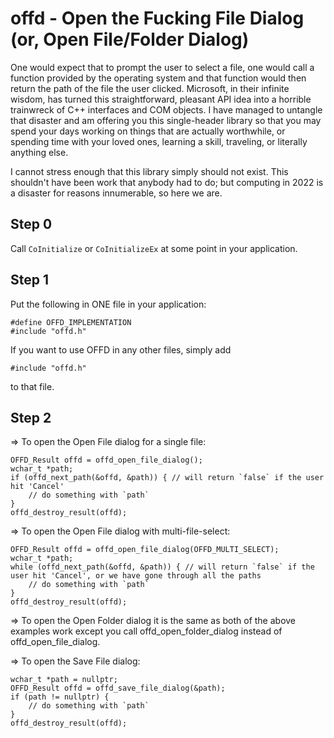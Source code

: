# offd - Open the Fucking File Dialog (or, Open File/Folder Dialog)

One would expect that to prompt the user to select a file, one would call a function provided by the operating system and that function would then return the path of the file the user clicked. Microsoft, in their infinite wisdom, has turned this straightforward, pleasant API idea into a horrible trainwreck of C++ interfaces and COM objects. I have managed to untangle that disaster and am offering you this single-header library so that you may spend your days working on things that are actually worthwhile, or spending time with your loved ones, learning a skill, traveling, or literally anything else.

I cannot stress enough that this library simply should not exist. This shouldn't have been work that anybody had to do; but computing in 2022 is a disaster for reasons innumerable, so here we are.

## Step 0

Call `CoInitialize` or `CoInitializeEx` at some point in your application.

## Step 1

Put the following in ONE file in your application:
```
#define OFFD_IMPLEMENTATION
#include "offd.h"
```

If you want to use OFFD in any other files, simply add
```
#include "offd.h"
```
to that file.

## Step 2

=> To open the Open File dialog for a single file:

```
OFFD_Result offd = offd_open_file_dialog();
wchar_t *path;
if (offd_next_path(&offd, &path)) { // will return `false` if the user hit 'Cancel'
    // do something with `path`
}
offd_destroy_result(offd);
```

=> To open the Open File dialog with multi-file-select:

```
OFFD_Result offd = offd_open_file_dialog(OFFD_MULTI_SELECT);
wchar_t *path;
while (offd_next_path(&offd, &path)) { // will return `false` if the user hit 'Cancel', or we have gone through all the paths
    // do something with `path`
}
offd_destroy_result(offd);
```

=> To open the Open Folder dialog it is the same as both of the above examples work except you call offd_open_folder_dialog instead of offd_open_file_dialog.

=> To open the Save File dialog:

```
wchar_t *path = nullptr;
OFFD_Result offd = offd_save_file_dialog(&path);
if (path != nullptr) {
    // do something with `path`
}
offd_destroy_result(offd);
```
